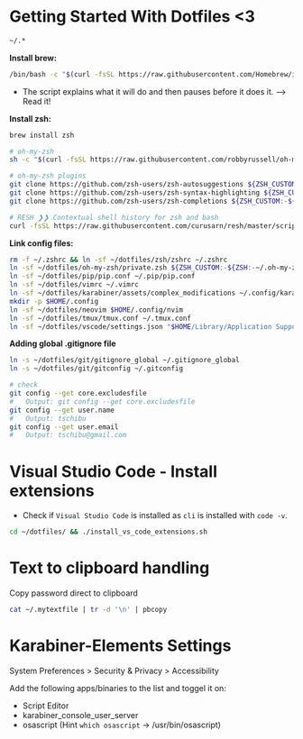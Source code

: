 # Getting Started With Dotfiles <3

```bash
~/.*
```

**Install brew:**

```bash
/bin/bash -c "$(curl -fsSL https://raw.githubusercontent.com/Homebrew/install/HEAD/install.sh)"
```
* The script explains what it will do and then pauses before it does it. --> Read it!

**Install zsh:**

```bash
brew install zsh

# oh-my-zsh
sh -c "$(curl -fsSL https://raw.githubusercontent.com/robbyrussell/oh-my-zsh/master/tools/install.sh)"

# oh-my-zsh plugins
git clone https://github.com/zsh-users/zsh-autosuggestions ${ZSH_CUSTOM:-${ZSH:-~/.oh-my-zsh}/custom}/plugins/zsh-autosuggestions
git clone https://github.com/zsh-users/zsh-syntax-highlighting ${ZSH_CUSTOM:-${ZSH:-~/.oh-my-zsh}/custom}/plugins/zsh-syntax-highlighting
git clone https://github.com/zsh-users/zsh-completions ${ZSH_CUSTOM:-${ZSH:-~/.oh-my-zsh}/custom}/plugins/zsh-completions

# RESH ❯❯ Contextual shell history for zsh and bash
curl -fsSL https://raw.githubusercontent.com/curusarn/resh/master/scripts/rawinstall.sh | bash
```


**Link config files:**

```bash
rm -f ~/.zshrc && ln -sf ~/dotfiles/zsh/zshrc ~/.zshrc
ln -sf ~/dotfiles/oh-my-zsh/private.zsh ${ZSH_CUSTOM:-${ZSH:-~/.oh-my-zsh}/custom}/private.zsh
ln -sf ~/dotfiles/pip/pip.conf ~/.pip/pip.conf
ln -sf ~/dotfiles/vimrc ~/.vimrc
ln -sf ~/dotfiles/karabiner/assets/complex_modifications ~/.config/karabiner/assets/complex_modifications
mkdir -p $HOME/.config
ln -sf ~/dotfiles/neovim $HOME/.config/nvim
ln -sf ~/dotfiles/tmux/tmux.conf ~/.tmux.conf
ln -sf ~/dotfiles/vscode/settings.json "$HOME/Library/Application Support/Code/User/settings.json"
```

**Adding global .gitignore file**
```bash
ln -s ~/dotfiles/git/gitignore_global ~/.gitignore_global
ln -s ~/dotfiles/git/gitconfig ~/.gitconfig

# check
git config --get core.excludesfile
#   Output: git config --get core.excludesfile
git config --get user.name
#   Output: tschibu
git config --get user.email
#   Output: tschibu@gmail.com
```

# Visual Studio Code - Install extensions

* Check if `Visual Studio Code` is installed as `cli` is installed with `code -v`.

```bash
cd ~/dotfiles/ && ./install_vs_code_extensions.sh
```

# Text to clipboard handling

Copy password direct to clipboard
```bash
cat ~/.mytextfile | tr -d '\n' | pbcopy
```

# Karabiner-Elements Settings

System Preferences > Security & Privacy > Accessibility

Add the following apps/binaries to the list and toggel it on:
* Script Editor
* karabiner_console_user_server
* osascript (Hint `which osascript` -> /usr/bin/osascript)
